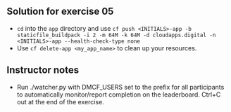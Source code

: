 ## Solution for exercise 05
* `cd` into the `app` directory and use `cf push <INITIALS>-app -b staticfile_buildpack -i 2 -m 64M -k 64M -d cloudapps.digital -n <INITIALS>-app --health-check-type none`
* Use `cf delete-app <my_app_name>` to clean up your resources.


## Instructor notes
* Run ./watcher.py with DMCF_USERS set to the prefix for all participants to automatically monitor/report completion on the leaderboard. Ctrl+C out at the end of the exercise.
